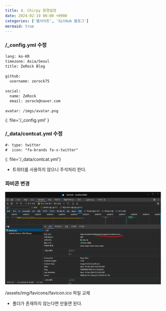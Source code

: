 ```yaml
---
title: 4. Chirpy 환경설정
date: 2024-02-19 00:00 +0900
categories: ['웹사이트', 'GitHub 블로그']
mermaid: true
---
```


### /_config.yml 수정
```
lang: ko-KR
timezone: Asia/Seoul
title: ZeRock Blog

github:
  username: zerock75

social:
  name: ZeRock
  email: zerock@naver.com 

avatar: /imgs/avatar.png
```
{: file='/_config.yml' }


### /_data/contcat.yml 수정
```
#- type: twitter
#  icon: "fa-brands fa-x-twitter"
```
{: file='/_data/contcat.yml'}
- 트위터를 사용하지 않으니 주석처리 한다.


### 파비콘 변경
![파비콘변경](/imgs/websites/github-blog/theme-setting/favicon.png)


/assets/img/favicons/favicon.ico 파일 교체
 - 폴더가 존재하지 않는다면 만들면 된다.
